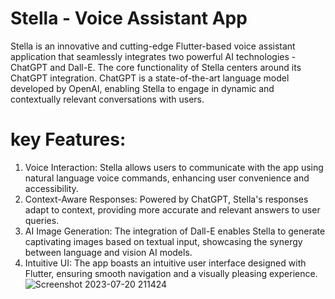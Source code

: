 # Stella - Voice Assistant App
Stella is an innovative and cutting-edge Flutter-based voice assistant
application that seamlessly integrates two powerful AI technologies - ChatGPT
and Dall-E. The core functionality of Stella centers around its ChatGPT
integration. ChatGPT is a state-of-the-art language model developed by OpenAI,
enabling Stella to engage in dynamic and contextually relevant conversations
with users.

# key Features: 
1) Voice Interaction: Stella allows users to communicate with the app using
natural language voice commands, enhancing user convenience and
accessibility.
2) Context-Aware Responses: Powered by ChatGPT, Stella's responses adapt
to context, providing more accurate and relevant answers to user queries.
3) AI Image Generation: The integration of Dall-E enables Stella to generate
captivating images based on textual input, showcasing the synergy
between language and vision AI models.
4) Intuitive UI: The app boasts an intuitive user interface designed with Flutter,
ensuring smooth navigation and a visually pleasing experience.
![Screenshot 2023-07-20 211424](https://github.com/Saksham0205/stella/assets/119859197/152745fd-5449-446e-9054-e81e4025609c)

